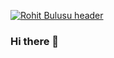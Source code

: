 [![Rohit Bulusu
header](https://github.com/rohitbulusu/rohitbulusu/tree/main/assets/header.gif)](https://rohitbulusu.com)

### Hi there 👋

